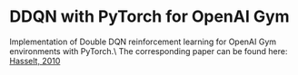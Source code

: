 # DDQN with PyTorch for OpenAI Gym
Implementation of Double DQN reinforcement learning for OpenAI Gym environments with PyTorch.\\
The corresponding paper can be found here: [Hasselt, 2010](https://papers.nips.cc/paper/3964-double-q-learning)
